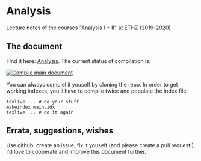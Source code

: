 # Analysis
Lecture notes of the courses "Analysis I + II" at ETHZ (2019-2020)

## The document
FInd it here: [Analysis](./main.pdf). The current status of compilation is:

[![Compile main document](https://github.com/L0rd0fB0red0m/analysis/actions/workflows/main.yml/badge.svg?branch=main)](https://github.com/L0rd0fB0red0m/analysis/actions/workflows/main.yml)

You can always compiel it youself by cloning the repo. In order to get working indexes, you'll have to compile twice and populate the index file:
```
texlive ... # do your stuff
makeindex main.idx
texlive ... # do it again
```

## Errata, suggestions, wishes
Use github: create an issue, fix it youself (and please create a pull request!). I'd love to cooperate and improve this document further.
